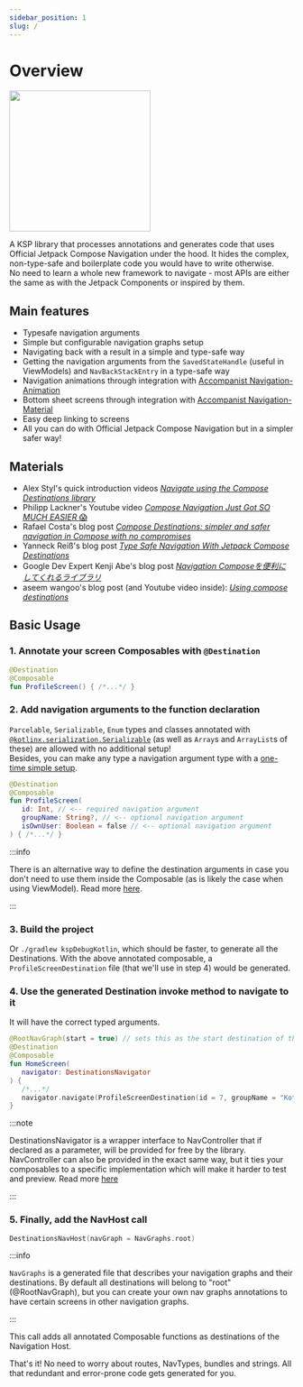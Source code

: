 ```yaml
---
sidebar_position: 1
slug: /
---
```


# Overview

<div style={{textAlign: 'center'}}>
  <img width="250" height="250" src="https://user-images.githubusercontent.com/80427734/147891822-5cd34c80-8dca-4d34-8278-2aa3bf36913f.png" />
</div>

<!-- I'm still on Compose and this is a vertical Spacer 💪 (yeah I'm that good at web dev) -->
<div style={{textAlign: 'center', padding: 30}}> 
</div>

A KSP library that processes annotations and generates code that uses Official Jetpack Compose Navigation under the hood. It hides the complex, non-type-safe and boilerplate code you would have to write otherwise.  
No need to learn a whole new framework to navigate - most APIs are either the same as with the Jetpack Components or inspired by them.

## Main features

  - Typesafe navigation arguments
  - Simple but configurable navigation graphs setup 
  - Navigating back with a result in a simple and type-safe way
  - Getting the navigation arguments from the `SavedStateHandle` (useful in ViewModels) and `NavBackStackEntry` in a type-safe way
  - Navigation animations through integration with [Accompanist Navigation-Animation](https://github.com/google/accompanist/tree/main/navigation-animation)
  - Bottom sheet screens through integration with [Accompanist Navigation-Material](https://github.com/google/accompanist/tree/main/navigation-material)
  - Easy deep linking to screens
  - All you can do with Official Jetpack Compose Navigation but in a simpler safer way!

## Materials

- Alex Styl's quick introduction videos [_Navigate using the Compose Destinations library_](https://www.composables.co/courses/destination-compose)
- Philipp Lackner's Youtube video [_Compose Navigation Just Got SO MUCH EASIER_ 😱](https://www.youtube.com/watch?v=Q3iZyW2etm4)
- Rafael Costa's blog post [_Compose Destinations: simpler and safer navigation in Compose with no compromises_](https://proandroiddev.com/compose-destinations-simpler-and-safer-navigation-in-compose-with-no-compromises-74a59c6b727d)
- Yanneck Reiß's blog post [_Type Safe Navigation With Jetpack Compose Destinations_](https://medium.com/codex/type-save-navigation-with-jetpack-compose-destinations-610514e85370)
- Google Dev Expert Kenji Abe's blog post [_Navigation Composeを便利にしてくれるライブラリ_](https://star-zero.medium.com/navigation-compose%E3%82%92%E4%BE%BF%E5%88%A9%E3%81%AB%E3%81%97%E3%81%A6%E3%81%8F%E3%82%8C%E3%82%8B%E3%83%A9%E3%82%A4%E3%83%96%E3%83%A9%E3%83%AA-c2d0133b3e84)
- aseem wangoo's blog post (and Youtube video inside): [_Using compose destinations_](https://flatteredwithflutter.com/using-compose-destinations%ef%bf%bc/)




## Basic Usage

### 1. Annotate your screen Composables with `@Destination`

```kotlin
@Destination
@Composable
fun ProfileScreen() { /*...*/ }
```

### 2. Add navigation arguments to the function declaration
`Parcelable`, `Serializable`, `Enum` types and classes annotated with [`@kotlinx.serialization.Serializable`](https://github.com/Kotlin/kotlinx.serialization) (as well as `Array`s and `ArrayList`s of these) are allowed with no additional setup!  
Besides, you can make any type a navigation argument type with a [one-time simple setup](destination-arguments/navigation-arguments#custom-navigation-argument-types).

```kotlin
@Destination
@Composable
fun ProfileScreen(
   id: Int, // <-- required navigation argument
   groupName: String?, // <-- optional navigation argument
   isOwnUser: Boolean = false // <-- optional navigation argument
) { /*...*/ }
```

:::info

There is an alternative way to define the destination arguments in case you don't need to use them
inside the Composable (as is likely the case when using ViewModel). Read more [here](destination-arguments/navigation-arguments#navigation-arguments-class-delegate).

:::

### 3. Build the project
Or `./gradlew kspDebugKotlin`, which should be faster, to generate all the Destinations. With the above annotated composable, a `ProfileScreenDestination` file (that we'll use in step 4) would be generated.

### 4. Use the generated Destination invoke method to navigate to it
It will have the correct typed arguments.

```kotlin
@RootNavGraph(start = true) // sets this as the start destination of the default nav graph
@Destination
@Composable
fun HomeScreen(
   navigator: DestinationsNavigator
) {
   /*...*/
   navigator.navigate(ProfileScreenDestination(id = 7, groupName = "Kotlin programmers"))
}
```
:::note

DestinationsNavigator is a wrapper interface to NavController that if declared as a parameter, will be provided for free by the library. NavController can also be provided in the exact same way, but it ties your composables to a specific implementation which will make it harder to test and preview. Read more [here](navigation/basics)

:::

### 5. Finally, add the NavHost call

```kotlin
DestinationsNavHost(navGraph = NavGraphs.root)
```

:::info

`NavGraphs` is a generated file that describes your navigation graphs and their destinations. By default all destinations will belong to "root" (@RootNavGraph), but you can create your own nav graphs annotations to have certain screens in other navigation graphs.

:::

This call adds all annotated Composable functions as destinations of the Navigation Host.

That's it! No need to worry about routes, NavTypes, bundles and strings. All that redundant and error-prone code gets generated for you.

